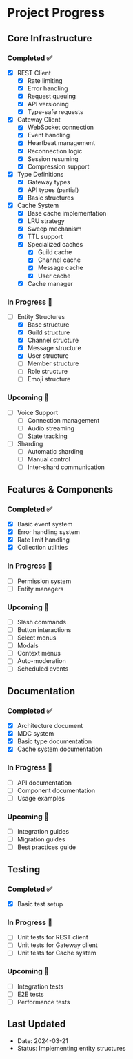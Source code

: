# Project Progress

## Core Infrastructure

### Completed ✅
- [x] REST Client
  - [x] Rate limiting
  - [x] Error handling
  - [x] Request queuing
  - [x] API versioning
  - [x] Type-safe requests

- [x] Gateway Client
  - [x] WebSocket connection
  - [x] Event handling
  - [x] Heartbeat management
  - [x] Reconnection logic
  - [x] Session resuming
  - [x] Compression support

- [x] Type Definitions
  - [x] Gateway types
  - [x] API types (partial)
  - [x] Basic structures

- [x] Cache System
  - [x] Base cache implementation
  - [x] LRU strategy
  - [x] Sweep mechanism
  - [x] TTL support
  - [x] Specialized caches
    - [x] Guild cache
    - [x] Channel cache
    - [x] Message cache
    - [x] User cache
  - [x] Cache manager

### In Progress 🚧
- [ ] Entity Structures
  - [x] Base structure
  - [x] Guild structure
  - [x] Channel structure
  - [x] Message structure
  - [x] User structure
  - [ ] Member structure
  - [ ] Role structure
  - [ ] Emoji structure

### Upcoming 📅
- [ ] Voice Support
  - [ ] Connection management
  - [ ] Audio streaming
  - [ ] State tracking

- [ ] Sharding
  - [ ] Automatic sharding
  - [ ] Manual control
  - [ ] Inter-shard communication

## Features & Components

### Completed ✅
- [x] Basic event system
- [x] Error handling system
- [x] Rate limit handling
- [x] Collection utilities

### In Progress 🚧
- [ ] Permission system
- [ ] Entity managers

### Upcoming 📅
- [ ] Slash commands
- [ ] Button interactions
- [ ] Select menus
- [ ] Modals
- [ ] Context menus
- [ ] Auto-moderation
- [ ] Scheduled events

## Documentation

### Completed ✅
- [x] Architecture document
- [x] MDC system
- [x] Basic type documentation
- [x] Cache system documentation

### In Progress 🚧
- [ ] API documentation
- [ ] Component documentation
- [ ] Usage examples

### Upcoming 📅
- [ ] Integration guides
- [ ] Migration guides
- [ ] Best practices guide

## Testing

### Completed ✅
- [x] Basic test setup

### In Progress 🚧
- [ ] Unit tests for REST client
- [ ] Unit tests for Gateway client
- [ ] Unit tests for Cache system

### Upcoming 📅
- [ ] Integration tests
- [ ] E2E tests
- [ ] Performance tests

## Last Updated
- Date: 2024-03-21
- Status: Implementing entity structures 